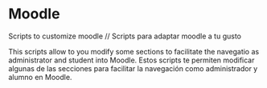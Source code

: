 # Moodle
Scripts to customize moodle // Scripts para adaptar moodle a tu gusto

This scripts allow to you modify some sections to facilitate the navegatio as administrator and student  into Moodle.
Estos scripts te permiten modificar algunas de las secciones para facilitar la navegación como administrador y alumno en Moodle.




